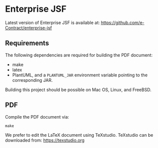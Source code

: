 # Enterprise JSF

Latest version of Enterprise JSF is available at:
https://github.com/e-Contract/enterprise-jsf

## Requirements

The following dependencies are required for building the PDF document:
* make
* latex
* PlantUML, and a `PLANTUML_JAR` environment variable pointing to the corresponding JAR.

Building this project should be possible on Mac OS, Linux, and FreeBSD.

## PDF

Compile the PDF document via:
```
make
```

We prefer to edit the LaTeX document using TeXstudio.
TeXstudio can be downloaded from:
https://texstudio.org
